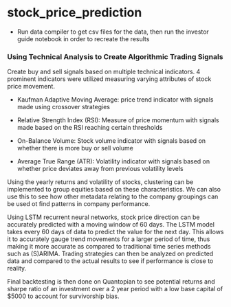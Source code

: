 # stock_price_prediction

* Run data compiler to get csv files for the data, then run the investor guide notebook in order to recreate the results

### Using Technical Analysis to Create Algorithmic Trading Signals

Create buy and sell signals based on multiple technical indicators. 4 prominent indicators were utilized measuring varying attributes of stock price movement.

* Kaufman Adaptive Moving Average: price trend indicator with signals made using crossover strategies

* Relative Strength Index (RSI): Measure of price momentum with signals made based on the RSI reaching certain thresholds

* On-Balance Volume: Stock volume indicator with signals based on whether there is more buy or sell volume

* Average True Range (ATR): Volatility indicator with signals based on whether price deviates away from previous volatility levels

Using the yearly returns and volatility of stocks, clustering can be implemented to group equities based on these characteristics. We can also use this to see how other metadata relating to the company groupings can be used ot find patterns in company performance.

Using LSTM recurrent neural networks, stock price direction can be accurately predicted with a moving window of 60 days. The LSTM model takes every 60 days of data to predict the value for the next day. This allows it to accurately gauge trend movements for a larger period of time, thus making it more accurate as compared to traditional time series methods such as (S)ARIMA. Trading strategies can then be analyzed on predicted data and compared to the actual results to see if performance is close to reality.

Final backtesting is then done on Quantopian to see potential returns and sharpe ratio of an investment over a 2 year period with a low base capital of $5000 to account for survivorship bias.


